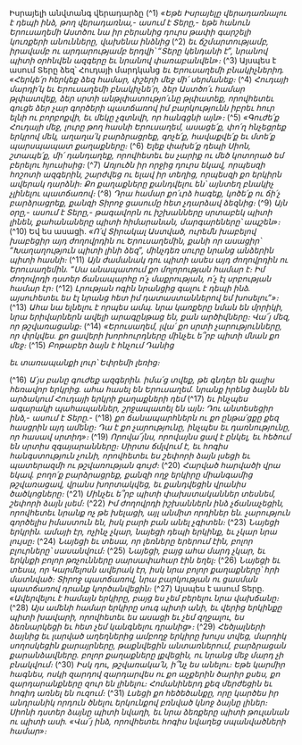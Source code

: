 
Իսրայելի անվտանգ վերադարձը
(^1) _«Եթե Իսրայելը վերադառնալու է դեպի ինձ, թող վերադառնա,- ասում է Տերը,-
եթե հանուն Երուսաղեմի Աստծու
նա իր բերանից դուրս թափի գարշելի կուռքերի անունները,
վախենա ինձնից_
(^2) _եւ ճշմարտությամբ, իրավամբ ու արդարությամբ երդվի՝
“Տերը կենդանի է”,
նրանով պիտի օրհնվեն ազգերը
եւ նրանով փառաբանվեն»։_
(^3) Այսպես է ասում Տերը ձեզ՝ Հուդայի մարդկանց
_եւ Երուսաղեմի բնակիչներիդ.
«Հերկե՛ր հերկեք ձեզ համար, փշերի մեջ մի՛ սերմանեք։_
(^4) _Հուդայի մարդի՛կ եւ Երուսաղեմի բնակիչնե՛ր,
ձեր Աստծո՛ւ համար թլփատվեք, ձեր սրտի անթլփատությո՛ւնը թլփատեք,
որովհետեւ գուցե ձեր չար գործերի պատճառով
իմ բարկությունն իբրեւ հուր ելնի ու բորբոքվի,
եւ մեկը չգտնվի, որ հանգցնի այն»։_
(^5) _«Գուժե՛ք Հուդայի մեջ,
լուրը թող հասնի Երուսաղեմ,
ասացե՛ք, փո՛ղ հնչեցրեք երկրով մեկ,
աղաղա՛կ բարձրացրեք, գոչե՛ք,
հավաքվե՛ք եւ մտե՛ք պարսպապատ քաղաքները։_
(^6) _Ելեք փախե՛ք դեպի Սիոն,
շտապե՛ք, մի՛ դանդաղեք,
որովհետեւ ես չարիք ու մեծ կոտորած եմ բերելու հյուսիսից։_
(^7) _Առյուծն իր որջից դուրս եկավ,
որպեսզի հոշոտի ազգերին,
շարժվեց ու ելավ իր տեղից, որպեսզի քո երկիրն ավերակ դարձնի։
Քո քաղաքները քանդվելու են՝ այնտեղ բնակիչ չլինելու պատճառով։_
(^8) _Դրա համար քո՛ւրձ հագեք,
կոծե՛ք ու ճի՛չ բարձրացրեք,
քանզի Տիրոջ ցասումը հետ չդարձավ ձեզնից։_
(^9) _Այն օրը,- ասում է Տերը,-
թագավորն ու իշխանները սրտաբեկ պիտի լինեն,
քահանաները պիտի հիմարանան,
մարգարեները՝ ապշեն»։_
(^10) Եվ ես ասացի.
_«Ո՛վ Տիրակալ Աստված,
ուրեմն խաբելով խաբեցիր այդ ժողովրդին ու Երուսաղեմին,
քանի որ ասացիր՝ “Խաղաղություն պիտի լինի ձեզ”,
մինչդեռ սուրը նրանց անձերին պիտի հասնի։_
(^11) _Այն ժամանակ դու պիտի ասես այդ ժողովրդին ու Երուսաղեմին.
“Սա անապատում քո մոլորության համար է։
Իմ ժողովրդի դստեր ճանապարհը ո՛չ մաքրության,
ո՛չ էլ սրբության համար էր։_
(^12) _Լրության ոգին նրանցից գալու է դեպի ինձ.
այսուհետեւ ես էլ նրանց հետ իմ դատաստաններով եմ խոսելու”»։_
(^13) _Ահա նա ելնելու է որպես ամպ.
նրա կառքերը նման են մրրիկի,
նրա երիվարներն ավելի արագընթաց են, քան արծիվները։
Վա՜յ մեզ, որ թշվառացանք։_
(^14) _«Երուսաղեմ, լվա՛ քո սրտի չարությունները, որ փրկվես.
քո ցավերի խորհուրդները մինչեւ ե՞րբ պիտի մնան քո մեջ։_
(^15) _Բոթաբեր ձայն է հնչում Դանից_


_եւ տառապանքի լուր՝ Եփրեմի լեռից։_

(^16) _Ա՛յս բանը գուժեք ազգերին.
իմա՛ց տվեք, թե գնդեր են գալիս հեռավոր երկրից.
ահա հասել են Երուսաղեմ.
նրանք իրենց ձայնն են արձակում Հուդայի երկրի քաղաքների դեմ_
(^17) _եւ ինչպես ագարակի պահապաններ,
շրջապատել են այն։ Դու անտեսեցիր ինձ,- ասում է Տերը.-_
(^18) _քո ճանապարհներն ու քո ընթա՛ցքը քեզ հասցրին այդ ամենը։
Դա է քո չարությունը, ինչպես եւ դառնությունը, որ հասավ սրտիդ»։_
(^19) _Որովա՜յնս, որովայնս ցավ է ընկել, եւ հեծում են սրտիս զգայարանները։
Սիրտս ճմլվում է, եւ հոգիս հանգստություն չունի,
որովհետեւ ես շեփորի ձայն լսեցի
եւ պատերազմի ու թշվառության գույժ։_
(^20) _Հարված հարվածի վրա եկավ.
բողո՛ք բարձրացրեք, քանզի ողջ երկիրը միանգամից թշվառացավ,
վրանս խորտակվեց,
եւ քանդվեցին վրանիս ծածկոցները։_
(^21) _Մինչեւ ե՞րբ պիտի փախստականներ տեսնեմ,
շեփորի ձայն լսեմ։_
(^22) _Իմ ժողովրդի իշխաններն ինձ չճանաչեցին,
որովհետեւ նրանք ոչ թե խելացի, այլ անմիտ որդիներ են.
չարություն գործելիս իմաստուն են,
իսկ բարի բան անել չգիտեն։_
(^23) _Նայեցի երկրին. ամայի էր, ոչինչ չկար,
նայեցի դեպի երկինք, եւ չկար նրա լույսը։_
(^24) _Նայեցի եւ տեսա, որ լեռները երերում էին,
բոլոր բլուրները՝ սասանվում։_
(^25) _Նայեցի, բայց ահա մարդ չկար,
եւ երկնքի բոլոր թռչունները սարսափահար էին եղել։_
(^26) _Նայեցի եւ տեսա, որ Կարմելոսն ավերակ էր,
իսկ նրա բոլոր քաղաքները՝ հրի մատնված։
Տիրոջ պատճառով, նրա բարկության ու ցասման պատճառով դրանք կործանվեցին։_
(^27) Այսպես է ասում Տերը.
_«Ավերվելու է համայն երկիրը,
բայց ես չեմ բերելու նրա վախճանը։_
(^28) _Այս ամենի համար երկիրը սուգ պիտի անի,
եւ վերից երկինքը պիտի խավարի,
որովհետեւ ես ասացի եւ չեմ զղջալու,
ես ձեռնարկեցի եւ հետ չեմ կանգնելու դրանից»։_
(^29) _Հեծյալների ձայնից եւ լարված աղեղներից ամբողջ երկիրը խույս տվեց,
մարդիկ սողոսկեցին քարայրները,
թաքնվեցին անտառներում,
բարձրացան քարանձավները.
բոլոր քաղաքները լքվեցին,
ու նրանց մեջ մարդ չի բնակվում։_
(^30) _Իսկ դու, թշվառակա՛ն, ի՞նչ ես անելու։
Եթե կարմիր հագնես,
ոսկի զարդով զարդարվես ու քո աչքերին ծարիր քսես,
քո զարդարանքները զուր են լինելու։
Հոմանիներդ քեզ մերժեցին եւ հոգիդ առնել են ուզում։_
(^31) _Լսեցի քո հեծեծանքը,
որը կարծես իր անդրանիկ որդուն ծնելու երկունքով բռնված կնոջ ձայնը լիներ։
Սիոնի դստեր ձայնը պիտի նվաղի,
եւ նրա ձեռքերը պիտի թուլանան ու պիտի ասի.
«Վա՜յ ինձ, որովհետեւ հոգիս նվաղեց սպանվածների համար»։_
